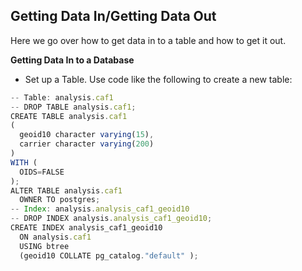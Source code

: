 Getting Data In/Getting Data Out
--------------------------------
Here we go over how to get data in to a table and how to get it out.

**Getting Data In to a Database**
- Set up a Table.  Use code like the following to create a new table:
```javascript 
-- Table: analysis.caf1
-- DROP TABLE analysis.caf1;
CREATE TABLE analysis.caf1
(
  geoid10 character varying(15),
  carrier character varying(200)
)
WITH (
  OIDS=FALSE
);
ALTER TABLE analysis.caf1
  OWNER TO postgres;
-- Index: analysis.analysis_caf1_geoid10
-- DROP INDEX analysis.analysis_caf1_geoid10;
CREATE INDEX analysis_caf1_geoid10
  ON analysis.caf1
  USING btree
  (geoid10 COLLATE pg_catalog."default" );
```
